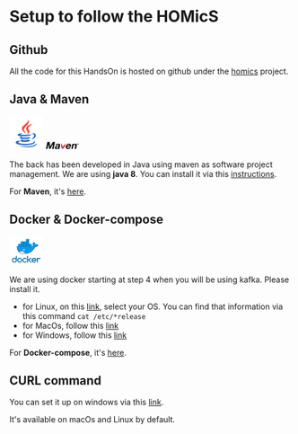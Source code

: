 # Setup to follow the HOMicS

## **Github**

All the code for this HandsOn is hosted on github under the [homics](https://github.com/homics) project. 

## **Java** & **Maven**

![java](img/java.png) ![maven](img/maven.png)

The back has been developed in Java using maven as software project management. We are using **java 8**. You can install
it via this [instructions](https://docs.oracle.com/javase/8/docs/technotes/guides/install/install_overview.html).

For **Maven**, it's [here](https://maven.apache.org/install.html).

## **Docker** & **Docker-compose**

![docker](img/docker.png) 

We are using docker starting at step 4 when you will be using kafka. Please install it.

- for Linux, on this [link](https://docs.docker.com/install/), select your OS. You can find that information via this
command `cat /etc/*release`
- for MacOs, follow this [link](https://docs.docker.com/docker-for-mac/install/)
- for Windows, follow this [link](https://docs.docker.com/docker-for-windows/install/)

For **Docker-compose**, it's [here](https://docs.docker.com/compose/install/).


## **CURL** command

You can set it up on windows via this [link](https://curl.haxx.se/download.html).

It's available on macOs and Linux by default.
